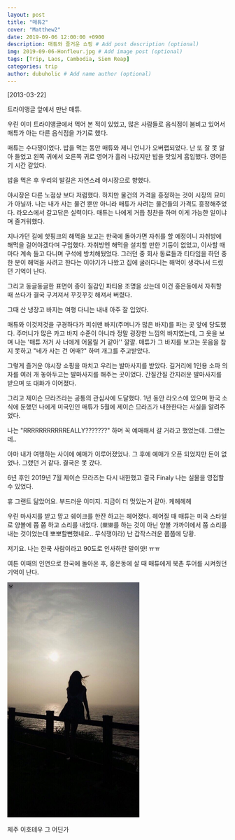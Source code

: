 ```yaml
---
layout: post
title: "매튜2"
cover: "Matthew2"
date: 2019-09-06 12:00:00 +0900
description: 매튜와 즐거운 쇼핑 # Add post description (optional)
img: 2019-09-06-Honfleur.jpg # Add image post (optional)
tags: [Trip, Laos, Cambodia, Siem Reap]
categories: trip
author: dubuholic # Add name author (optional)
---
```



[2013-03-22] 

트라이앵글 앞에서 만난 매튜.    

우린 이미 트라이앵글에서 먹어 본 적이 있었고, 많은 사람들로 음식점이 붐비고 있어서 매튜가 아는 다른 음식점을 가기로 했다.    

매튜는 수다쟁이었다. 밥을 먹는 동안 매튜와 제니 언니가 오버랩되었다. 
난 또 잘 못 알아 들었고 왼쪽 귀에서 오른쪽 귀로 영어가 흘러 나갔지만 밥을 맛있게 흡입했다. 영어듣기 시간 같았다.     

밥을 먹은 후 우리의 발길은 자연스레 야시장으로 향했다.       

야시장은 다른 노점상 보다 저렴했다. 하지만 물건의 가격을 흥정하는 것이 시장의 묘미가 아닐까. 
나는 내가 사는 물건 뿐만 아니라 매튜가 사려는 물건들의 가격도 흥정해주었다. 라오스에서 갈고닦은 실력이다. 
매튜는 나에게 거듭 칭찬을 하며 이게 가능한 일이냐며 즐거워했다.   

지나가던 길에 핫핑크의 해먹을 보고는 한국에 돌아가면 자취를 할 예정이니 자취방에 해먹을 걸어야겠다며 구입했다. 
자취방엔 해먹을 설치할 만한 기둥이 없었고, 이사할 때 마다 계속 들고 다니며 구석에 방치해뒀었다. 그러던 중 
회사 동료들과 티타임을 하던 중 한 분이 해먹을 사려고 한다는 이야기가 나왔고 집에 굴러다니는 해먹이 생각나서 드렸던 기억이 난다.     

그리고 동글동글한 표면이 종이 질감인 파티용 조명을 샀는데 이건 홍은동에서 자취할 때 쓰다가 결국 구겨져서 꾸깃꾸깃 해져서 버렸다.    

그때 산 냉장고 바지는 여행 다니는 내내 아주 잘 입었다.    

매튜와 이것저것을 구경하다가 피쉬맨 바지(주머니가 많은 바지)를 파는 곳 앞에 당도했다. 
주머니가 많은 카고 바지 수준이 아니라 정말 굉장한 느낌의 바지였는데, 
그 옷을 보며 나는 '매튜 저거 사 너에게 어울릴 거 같아'' 꺌꺌. 
매튜가 그 바지를 보고는 웃음을 참지 못하고 "네가 사는 건 어때?" 하며 개그를 주고받았다.      

그렇게 즐거운 야시장 쇼핑을 마치고 우리는 발마사지를 받았다. 
길거리에 1인용 소파 의자를 여러 개 놓아두고는 발마사지를 해주는 곳이었다. 간질간질 간지러운 발마사지를 받으며 또 대화가 이어졌다.       

그리고 제이슨 므라즈라는 공통의 관심사에 도달했다. 
1년 동안 라오스에 있으며 한국 소식에 둔했던 나에게 미국인인 매튜가 5월에 제이슨 므라즈가 내한한다는 사실을 알려주었다.     

나는 "RRRRRRRRRRREALLY???????" 하며 꼭 예매해서 갈 거라고 했었는데. 그랬는데..   

아마 내가 여행하는 사이에 예매가 이루어졌었나. 그 후에 예매가 오픈 되었지만 돈이 없었나. 그랬던 거 같다. 결국은 못 갔다.    

6년 후인 2019년 7월 제이슨 므라즈는 다시 내한했고 결국 Finaly 나는 실물을 영접할 수 있었다.   

휴 그랜트 닮았어요. 부드러운 이미지. 지금이 더 멋있는거 같아. 케헤헤헤    

우린 마사지를 받고 망고 쉐이크를 한잔 하고는 헤어졌다. 헤어질 때 매튜는 미국 스타일로 양볼에 쭙 쭙 하고 소리를 내었다. 
(뽀뽀를 하는 것이 아닌 양볼 가까이에서 쭙 소리를 내는 것이었는데 뽀뽀할뻔했네요.. 무식쟁이라) 난 갑작스러운 쭙쭙에 당황.     

저기요. 나는 한쿡 사람이라고 90도로 인사하란 말이얏! ㅠㅠ    

여튼 이때의 인연으로 한국에 돌아온 후, 홍은동에 살 때 매튜에게 북촌 투어를 시켜줬던 기억이 난다.    

<div class="page-last-image">
        <img src="/assets/img/2019-09-06-Jeju.jpg" alt="제주 이호테우 그 어딘가" style="width: 60%; height: auto;">   
        <p>제주 이호테우 그 어딘가</p>
</div>